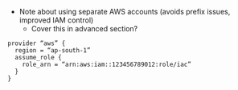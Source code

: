 - Note about using separate AWS accounts (avoids prefix issues, improved IAM control)
  - Cover this in advanced section?
  
```
provider “aws” {
  region = “ap-south-1”
  assume_role {
    role_arn = “arn:aws:iam::123456789012:role/iac”
  }
}
```